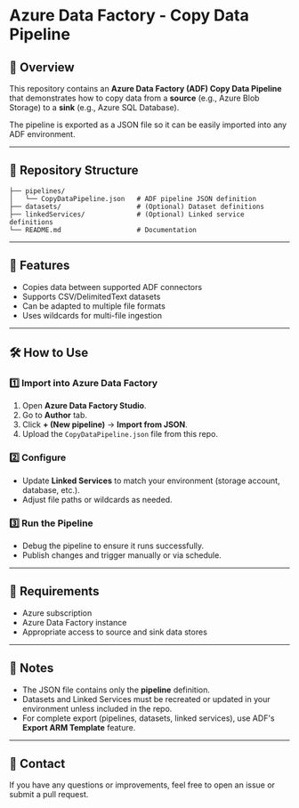# Azure Data Factory - Copy Data Pipeline

## 📌 Overview
This repository contains an **Azure Data Factory (ADF) Copy Data Pipeline** that demonstrates how to copy data from a **source** (e.g., Azure Blob Storage) to a **sink** (e.g., Azure SQL Database).

The pipeline is exported as a JSON file so it can be easily imported into any ADF environment.

---

## 📂 Repository Structure
```
├── pipelines/
│   └── CopyDataPipeline.json   # ADF pipeline JSON definition
├── datasets/                   # (Optional) Dataset definitions
├── linkedServices/             # (Optional) Linked service definitions
└── README.md                   # Documentation
```

---

## 🚀 Features
- Copies data between supported ADF connectors
- Supports CSV/DelimitedText datasets
- Can be adapted to multiple file formats
- Uses wildcards for multi-file ingestion

---

## 🛠 How to Use
### 1️⃣ Import into Azure Data Factory
1. Open **Azure Data Factory Studio**.
2. Go to **Author** tab.
3. Click **+ (New pipeline)** → **Import from JSON**.
4. Upload the `CopyDataPipeline.json` file from this repo.

### 2️⃣ Configure
- Update **Linked Services** to match your environment (storage account, database, etc.).
- Adjust file paths or wildcards as needed.

### 3️⃣ Run the Pipeline
- Debug the pipeline to ensure it runs successfully.
- Publish changes and trigger manually or via schedule.

---

## 📄 Requirements
- Azure subscription
- Azure Data Factory instance
- Appropriate access to source and sink data stores

---

## 📌 Notes
- The JSON file contains only the **pipeline** definition.
- Datasets and Linked Services must be recreated or updated in your environment unless included in the repo.
- For complete export (pipelines, datasets, linked services), use ADF's **Export ARM Template** feature.

---

## 📧 Contact
If you have any questions or improvements, feel free to open an issue or submit a pull request.
